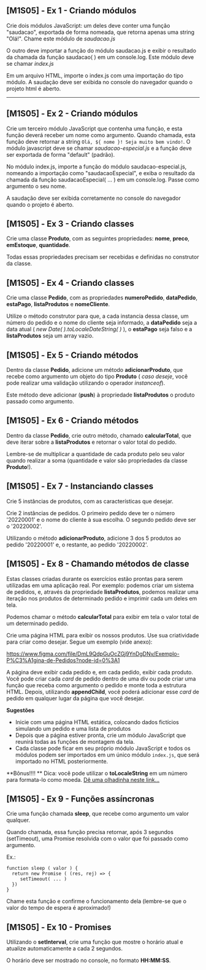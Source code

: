## [M1S05] - Ex 1 - Criando módulos

Crie dois módulos JavaScript: um deles deve conter uma função "saudacao", exportada de forma nomeada, que retorna apenas uma string "Olá!". Chame este módulo de _saudacao.js_

O outro deve importar a função do módulo saudacao.js e exibir o resultado da chamada da função saudacao( ) em um console.log. Este módulo deve se chamar _index.js_

Em um arquivo HTML, importe o index.js com uma importação do tipo módulo. A saudação deve ser exibida no console do navegador quando o projeto html é aberto.

---

## [M1S05] - Ex 2 - Criando módulos

Crie um terceiro módulo JavaScript que contenha uma função, e esta função deverá receber um nome como argumento. Quando chamada, esta função deve retornar a string `Olá, ${ nome }! Seja muito bem vindo!`. O módulo javascript deve se chamar _saudacao-especial.js_ e a função deve ser exportada de forma "default" (padrão).

No módulo index.js, importe a função do módulo saudacao-especial.js, nomeando a importação como "saudacaoEspecial", e exiba o resultado da chamada da função saudacaoEspecial( ... ) em um console.log. Passe como argumento o seu nome.

A saudação deve ser exibida corretamente no console do navegador quando o projeto é aberto.

## [M1S05] - Ex 3 - Criando classes

Crie uma classe **Produto**, com as seguintes propriedades: **nome**, **preco**, **emEstoque**, **quantidade**.

Todas essas propriedades precisam ser recebidas e definidas no construtor da classe.

## [M1S05] - Ex 4 - Criando classes

Crie uma classe **Pedido**, com as propriedades **numeroPedido**, **dataPedido**, **estaPago**, **listaProdutos** e **nomeCliente**.

Utilize o método construtor para que, a cada instancia dessa classe, um número do pedido e o nome do cliente seja informado, a **dataPedido** seja a data atual ( _new Date( ).toLocaleDateString( )_ ), o **estaPago** seja falso e a **listaProdutos** seja um array vazio.

## [M1S05] - Ex 5 - Criando métodos

Dentro da classe **Pedido**, adicione um método **adicionarProduto**, que recebe como argumento um objeto do tipo **Produto** ( _caso deseje_, você pode realizar uma validação utilizando o operador _instanceof_).

Este método deve adicionar (**push**) à propriedade **listaProdutos** o produto passado como argumento.

## [M1S05] - Ex 6 - Criando métodos

Dentro da classe **Pedido**, crie outro método, chamado **calcularTotal**, que deve iterar sobre a **listaProdutos** e retornar o valor total do pedido.

Lembre-se de multiplicar a quantidade de cada produto pelo seu valor quando realizar a soma (quantidade e valor são propriedades da classe **Produto**!).

## [M1S05] - Ex 7 - Instanciando classes

Crie 5 instâncias de produtos, com as características que desejar.

Crie 2 instâncias de pedidos. O primeiro pedido deve ter o número '20220001' e o nome do cliente à sua escolha. O segundo pedido deve ser o '20220002'.

Utilizando o método **adicionarProduto**, adicione 3 dos 5 produtos ao pedido '20220001' e, o restante, ao pedido '20220002'.

## [M1S05] - Ex 8 - Chamando métodos de classe

Estas classes criadas durante os exercícios estão prontas para serem utilizadas em uma aplicação real. Por exemplo: podemos criar um sistema de pedidos, e, através da propriedade **listaProdutos**, podemos realizar uma iteração nos produtos de determinado pedido e imprimir cada um deles em tela.

Podemos chamar o método **calcularTotal** para exibir em tela o valor total de um determinado pedido.

Crie uma página HTML para exibir os nossos produtos. Use sua criatividade para criar como desejar. Segue um exemplo (vide anexo):

https://www.figma.com/file/DmL9QdpGuOcZGj9YnDgDNv/Exemplo-P%C3%A1gina-de-Pedidos?node-id=0%3A1

A página deve exibir cada pedido e, em cada pedido, exibir cada produto. Você pode criar cada _card_ de pedido dentro de uma div ou pode criar uma função que receba como argumento o pedido e monte toda a estrutura HTML. Depois, utilizando **appendChild**, você poderá adicionar esse _card_ de pedido em qualquer lugar da página que você desejar.

**Sugestões**

- Inicie com uma página HTML estática, colocando dados fictícios simulando um pedido e uma lista de produtos
- Depois que a página estiver pronta, crie um módulo JavaScript que reunirá todas as funções de montagem da tela.
- Cada classe pode ficar em seu próprio módulo JavaScript e todos os módulos podem ser importados em um único módulo `index.js`, que será importado no HTML posteriormente.

**Bônus!!!! **
Dica: você pode utilizar o **toLocaleString** em um número para formata-lo como moeda. [Dê uma olhadinha neste link...](https://developer.mozilla.org/pt-BR/docs/Web/JavaScript/Reference/Global_Objects/Number/toLocaleString)

## [M1S05] - Ex 9 - Funções assíncronas

Crie uma função chamada **sleep**, que recebe como argumento um valor qualquer.

Quando chamada, essa função precisa retornar, após 3 segundos (setTimeout), uma Promise resolvida com o valor que foi passado como argumento.

Ex.:

```
function sleep ( valor ) {
  return new Promise ( (res, rej) => {
     setTimeout( ... )
  })
}
```

Chame esta função e confirme o funcionamento dela (lembre-se que o valor do tempo de espera é aproximado!)

## [M1S05] - Ex 10 - Promises

Utilizando o **setInterval**, crie uma função que mostre o horário atual e atualize automaticamente a cada 2 segundos.

O horário deve ser mostrado no console, no formato **HH:MM:SS**.


